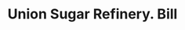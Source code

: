 ---
doi: 10.7916/D8QC1FHT
date_other: '1860'
date_other_textual: 1860-1869
form: printed ephemera
genre:
- Invoices
name:
- Union Sugar Refinery
object_in_context_url: https://biggert.cul.columbia.edu/items/view/ave_biggert_00465
subject_hierarchical_geographic:
- Boston, Massachusetts, United States
subject_name:
- Union Sugar Refinery
title: Union Sugar Refinery. Bill
sort_title: Union Sugar Refinery. Bill
call_number: ave_biggert_00465
coordinates:
- 42.35805555555556,-71.06361111111111
pid: ave_biggert_00465
identifiers: ave_biggert_00465
thumbnail: https://derivativo-1.library.columbia.edu/iiif/2/ldpd:344045/full/!256,256/0/native.jpg
permalink: /biggert/ave_biggert_00465/
layout: iiif-image-page
---